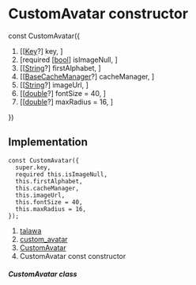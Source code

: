 
<div>

# CustomAvatar constructor

</div>


const CustomAvatar({

1.  [[[Key](https://api.flutter.dev/flutter/foundation/Key-class.md)?]
    key, ]
2.  [required
    [[bool](https://api.flutter.dev/flutter/dart-core/bool-class.html)]
    isImageNull, ]
3.  [[[String](https://api.flutter.dev/flutter/dart-core/String-class.html)?]
    firstAlphabet, ]
4.  [[[BaseCacheManager](https://pub.dev/documentation/flutter_cache_manager/3.4.1/flutter_cache_manager/BaseCacheManager-class.html)?]
    cacheManager, ]
5.  [[[String](https://api.flutter.dev/flutter/dart-core/String-class.html)?]
    imageUrl, ]
6.  [[[double](https://api.flutter.dev/flutter/dart-core/double-class.html)?]
    fontSize = 40,
    ]
7.  [[[double](https://api.flutter.dev/flutter/dart-core/double-class.html)?]
    maxRadius = 16,
    ]

})



## Implementation

``` language-dart
const CustomAvatar({
  super.key,
  required this.isImageNull,
  this.firstAlphabet,
  this.cacheManager,
  this.imageUrl,
  this.fontSize = 40,
  this.maxRadius = 16,
});
```







1.  [talawa](../../index.md)
2.  [custom_avatar](../../widgets_custom_avatar/)
3.  [CustomAvatar](../../widgets_custom_avatar/CustomAvatar-class.md)
4.  CustomAvatar const constructor

##### CustomAvatar class







